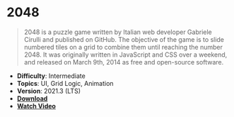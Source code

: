 # 2048

> 2048 is a puzzle game written by Italian web developer Gabriele Cirulli and published on GitHub. The objective of the game is to slide numbered tiles on a grid to combine them until reaching the number 2048. It was originally written in JavaScript and CSS over a weekend, and released on March 9th, 2014 as free and open-source software.

- **Difficulty**: Intermediate
- **Topics**: UI, Grid Logic, Animation
- **Version**: 2021.3 (LTS)
- [**Download**](https://github.com/zigurous/unity-2048-tutorial/archive/refs/heads/main.zip)
- [**Watch Video**](https://youtu.be/4NFZwPhqeRs)
